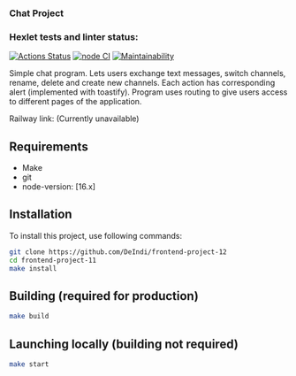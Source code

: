 ### Chat Project
### Hexlet tests and linter status:
[![Actions Status](https://github.com/DeIndi/frontend-project-12/workflows/hexlet-check/badge.svg)](https://github.com/DeIndi/frontend-project-12/actions)
[![node CI](https://github.com/DeIndi/frontend-project-12/actions/workflows/nodeCI.yml/badge.svg)](https://github.com/DeIndi/frontend-project-12/actions/workflows/nodeCI.yml)
[![Maintainability](https://api.codeclimate.com/v1/badges/bb2d1223a5df42df1d2c/maintainability)](https://codeclimate.com/github/DeIndi/frontend-project-12/maintainability)

Simple chat program. Lets users exchange text messages, switch channels, rename, delete and create new channels. Each action
has corresponding alert (implemented with toastify). Program uses routing to give users access to different pages of the application.

Railway link:
(Currently unavailable)

## Requirements

- Make
- git
- node-version: [16.x]

## Installation

To install this project, use following commands:
```bash
git clone https://github.com/DeIndi/frontend-project-12
cd frontend-project-11
make install
```
## Building (required for production)
```bash
make build
```
## Launching locally (building not required)
```bash
make start
```